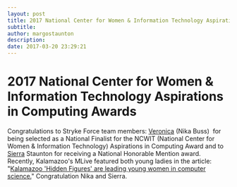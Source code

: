 ```yaml
---
layout: post
title: 2017 National Center for Women & Information Technology Aspirations in Computing Awards
subtitle:
author: margostaunton
description:
date: 2017-03-20 23:29:21
---
```


# 2017 National Center for Women & Information Technology Aspirations in Computing Awards

Congratulations to Stryke Force team members: [Veronica](https://www.aspirations.org/users/veronica-85234) (Nika Buss)  for being selected as a National Finalist for the NCWIT (National Center for Women & Information Technology) Aspirations in Computing Award and to [Sierra](https://www.aspirations.org/users/sierra-103238) Staunton for receiving a National Honorable Mention award.  Recently, Kalamazoo's MLive featured both young ladies in the article: "[Kalamazoo 'Hidden Figures' are leading young women in computer science.](http://www.mlive.com/news/kalamazoo/index.ssf/2017/03/kalamazoos_hidden_figures_are.html)" Congratulation Nika and Sierra.
